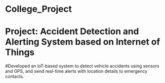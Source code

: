 # College_Project
# Project: Accident Detection and Alerting System based on Internet of Things
#Developed an IoT-based system to detect vehicle accidents using sensors and GPS, and send real-time alerts with location details to emergency contacts.
